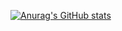 [![Anurag's GitHub stats](https://github-readme-stats.vercel.app/api?username=bravoPan)](https://github.com/anuraghazra/github-readme-stats)

